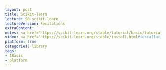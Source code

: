 ```yaml
---
layout: post
title: Scikit-learn 
lecture: S0-scikit-learn
lectureVersion: Recitations
extraContent: 
notes: <a href="https://scikit-learn.org/stable/tutorial/basic/tutorial.html">basic tutorial</a>
video: <a href="https://scikit-learn.org/stable/install.html#installation-instructions">How install</a>
platform: true
categories: library
tags:
- 1Basic
- platform
---
```

